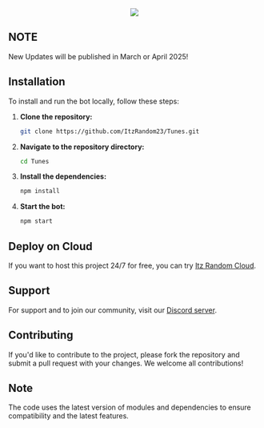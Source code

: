 <center><img src="https://capsule-render.vercel.app/api?type=waving&color=gradient&height=200&section=header&text=Tunes&fontSize=80&fontAlignY=35&animation=twinkling&fontColor=gradient" /></center>

## NOTE
New Updates will be published in March or April 2025!

## Installation

To install and run the bot locally, follow these steps:

1. **Clone the repository:**
   ```bash
   git clone https://github.com/ItzRandom23/Tunes.git
   ```

2. **Navigate to the repository directory:**
   ```bash
   cd Tunes
   ```

3. **Install the dependencies:**
   ```bash
   npm install
   ```

4. **Start the bot:**
   ```bash
   npm start
   ```

## Deploy on Cloud

If you want to host this project 24/7 for free, you can try [Itz Random Cloud](https://dash.itzrandom.cloud).

## Support

For support and to join our community, visit our [Discord server](https://discord.gg/cool-music-support-925619107460698202).

## Contributing

If you'd like to contribute to the project, please fork the repository and submit a pull request with your changes. We welcome all contributions!

## Note

The code uses the latest version of modules and dependencies to ensure compatibility and the latest features.
